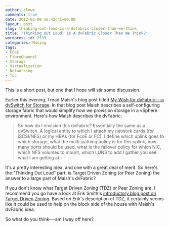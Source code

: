 ```yaml
---
author: slowe
comments: true
date: 2012-02-08 16:42:41+00:00
layout: post
slug: thinking-out-loud-is-a-dvfabric-closer-than-we-think
title: 'Thinking Out Loud: Is A dvFabric Closer Than We Think?'
wordpress_id: 2533
categories: Musing
tags:
- FCoE
- FibreChannel
- Storage
- Virtualization
- Networking
- ToL
---
```


This is a short post, but one that I hope will stir some discussion.

Earlier this evening, I read Maish's blog post titled [My Wish for dvFabric---a dvSwitch for Storage](http://technodrone.blogspot.com/2012/02/my-wish-for-dvfabric-dvswitch-for.html). In that blog post Maish describes a self-configuring storage fabric that would simplify how we provision storage in a vSphere environment. Here's how Maish describes the dvFabric:

>So how do I envision this dvFabric? Essentially the same as a dvSwitch. A logical entity to which I attach my network cards (for iSCSI/NFS) or my HBAs (for FcoE or FC). I define which uplink goes to which storage, what the multi-pathing policy is for this uplink, how many ports should be used, what is the failover policy for which NIC, which NFS volumes to mount, which LUNS to add  I gather you see what I am getting at.

It's a pretty interesting idea, and one with a great deal of merit. So here's the "Thinking Out Loud" part: is Target Driven Zoning (or Peer Zoning) the answer to a large part of Maish's dvFabric?

If you don't know what Target Driven Zoning (TDZ) or Peer Zoning are, I recommend you go have a look at Erik Smith's [introductory blog post on Target Driven Zoning](http://brasstacksblog.typepad.com/brass-tacks/2012/01/introducing-target-driven-zoning-tdz.html). Based on Erik's description of TDZ, it certainly seems like it could be used to help on the block side of the house with Maish's dvFabric idea.

So what do you think---am I way off here?
